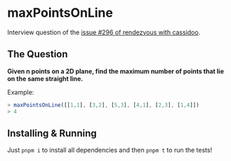 # maxPointsOnLine

Interview question of the [issue #296 of rendezvous with cassidoo](https://buttondown.email/cassidoo/archive/9753/).

## The Question

**Given n points on a 2D plane, find the maximum number of points that lie on the same straight line.**

Example:
```js
> maxPointsOnLine([[1,1], [3,2], [5,3], [4,1], [2,3], [1,4]])
> 4
```

## Installing & Running

Just `pnpm i` to install all dependencies and then `pnpm t` to run the tests!
